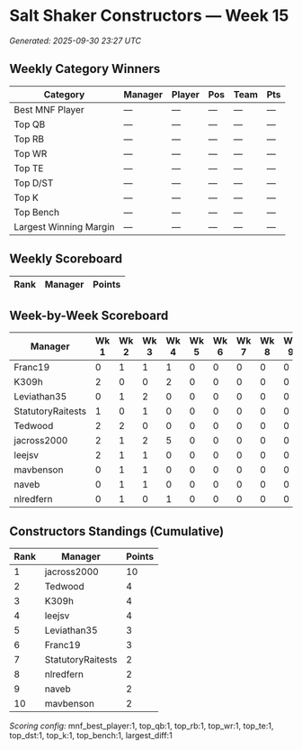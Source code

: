 # Salt Shaker Constructors — Week 15
_Generated: 2025-09-30 23:27 UTC_

## Weekly Category Winners
| Category | Manager | Player | Pos | Team | Pts |
|---|---|---|---|---|---|
| Best MNF Player | — | — | — | — | — |
| Top QB | — | — | — | — | — |
| Top RB | — | — | — | — | — |
| Top WR | — | — | — | — | — |
| Top TE | — | — | — | — | — |
| Top D/ST | — | — | — | — | — |
| Top K | — | — | — | — | — |
| Top Bench | — | — | — | — | — |
| Largest Winning Margin | — | — | — | — | — |

## Weekly Scoreboard
| Rank | Manager | Points |
|---|---|---|

## Week-by-Week Scoreboard
| Manager | Wk 1 | Wk 2 | Wk 3 | Wk 4 | Wk 5 | Wk 6 | Wk 7 | Wk 8 | Wk 9 | Wk 10 | Wk 11 | Wk 12 | Wk 13 | Wk 14 | Wk 15 | Total |
|---|---|---|---|---|---|---|---|---|---|---|---|---|---|---|---|---|
| Franc19 | 0 | 1 | 1 | 1 | 0 | 0 | 0 | 0 | 0 | 0 | 0 | 0 | 0 | 0 | 0 | 3 |
| K309h | 2 | 0 | 0 | 2 | 0 | 0 | 0 | 0 | 0 | 0 | 0 | 0 | 0 | 0 | 0 | 4 |
| Leviathan35 | 0 | 1 | 2 | 0 | 0 | 0 | 0 | 0 | 0 | 0 | 0 | 0 | 0 | 0 | 0 | 3 |
| StatutoryRaitests | 1 | 0 | 1 | 0 | 0 | 0 | 0 | 0 | 0 | 0 | 0 | 0 | 0 | 0 | 0 | 2 |
| Tedwood | 2 | 2 | 0 | 0 | 0 | 0 | 0 | 0 | 0 | 0 | 0 | 0 | 0 | 0 | 0 | 4 |
| jacross2000 | 2 | 1 | 2 | 5 | 0 | 0 | 0 | 0 | 0 | 0 | 0 | 0 | 0 | 0 | 0 | 10 |
| leejsv | 2 | 1 | 1 | 0 | 0 | 0 | 0 | 0 | 0 | 0 | 0 | 0 | 0 | 0 | 0 | 4 |
| mavbenson | 0 | 1 | 1 | 0 | 0 | 0 | 0 | 0 | 0 | 0 | 0 | 0 | 0 | 0 | 0 | 2 |
| naveb | 0 | 1 | 1 | 0 | 0 | 0 | 0 | 0 | 0 | 0 | 0 | 0 | 0 | 0 | 0 | 2 |
| nlredfern | 0 | 1 | 0 | 1 | 0 | 0 | 0 | 0 | 0 | 0 | 0 | 0 | 0 | 0 | 0 | 2 |

## Constructors Standings (Cumulative)
| Rank | Manager | Points |
|---|---|---|
| 1 | jacross2000 | 10 |
| 2 | Tedwood | 4 |
| 3 | K309h | 4 |
| 4 | leejsv | 4 |
| 5 | Leviathan35 | 3 |
| 6 | Franc19 | 3 |
| 7 | StatutoryRaitests | 2 |
| 8 | nlredfern | 2 |
| 9 | naveb | 2 |
| 10 | mavbenson | 2 |

_Scoring config:_ mnf_best_player:1, top_qb:1, top_rb:1, top_wr:1, top_te:1, top_dst:1, top_k:1, top_bench:1, largest_diff:1
